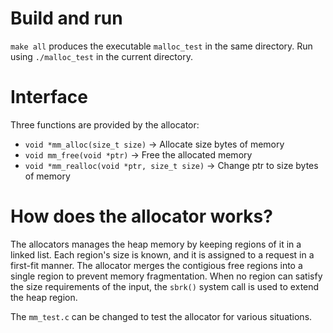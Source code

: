 # Build and run
`make all` produces the executable `malloc_test` in the same directory. Run using `./malloc_test` in the current directory.

# Interface
Three functions are provided by the allocator:
* `void *mm_alloc(size_t size)` -> Allocate size bytes of memory
* `void mm_free(void *ptr)` -> Free the allocated memory
* `void *mm_realloc(void *ptr, size_t size)` -> Change ptr to size bytes of memory

# How does the allocator works?
The allocators manages the heap memory by keeping regions of it in a linked list. Each region's size is known, and it is assigned to a request in a first-fit manner. The allocator merges the contigious free regions into a single region to prevent memory fragmentation. When no region can satisfy the size requirements of the input, the `sbrk()` system call is used to extend the heap region.

The `mm_test.c` can be changed to test the allocator for various situations.
